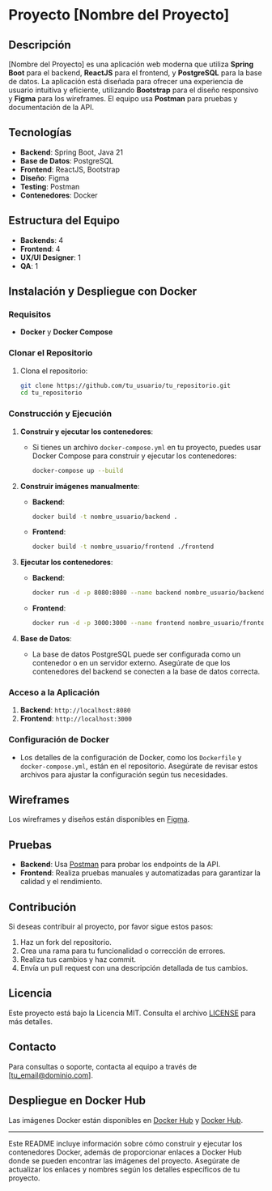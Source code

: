 
# Proyecto [Nombre del Proyecto]

## Descripción

[Nombre del Proyecto] es una aplicación web moderna que utiliza **Spring Boot** para el backend, **ReactJS** para el frontend, y **PostgreSQL** para la base de datos. La aplicación está diseñada para ofrecer una experiencia de usuario intuitiva y eficiente, utilizando **Bootstrap** para el diseño responsivo y **Figma** para los wireframes. El equipo usa **Postman** para pruebas y documentación de la API.

## Tecnologías

- **Backend**: Spring Boot, Java 21
- **Base de Datos**: PostgreSQL
- **Frontend**: ReactJS, Bootstrap
- **Diseño**: Figma
- **Testing**: Postman
- **Contenedores**: Docker

## Estructura del Equipo

- **Backends**: 4
- **Frontend**: 4
- **UX/UI Designer**: 1
- **QA**: 1

## Instalación y Despliegue con Docker

### Requisitos

- **Docker** y **Docker Compose**

### Clonar el Repositorio

1. Clona el repositorio:
   ```bash
   git clone https://github.com/tu_usuario/tu_repositorio.git
   cd tu_repositorio
   ```

### Construcción y Ejecución

1. **Construir y ejecutar los contenedores**:
   - Si tienes un archivo `docker-compose.yml` en tu proyecto, puedes usar Docker Compose para construir y ejecutar los contenedores:
     ```bash
     docker-compose up --build
     ```

2. **Construir imágenes manualmente**:
   - **Backend**:
     ```bash
     docker build -t nombre_usuario/backend .
     ```
   - **Frontend**:
     ```bash
     docker build -t nombre_usuario/frontend ./frontend
     ```

3. **Ejecutar los contenedores**:
   - **Backend**:
     ```bash
     docker run -d -p 8080:8080 --name backend nombre_usuario/backend
     ```
   - **Frontend**:
     ```bash
     docker run -d -p 3000:3000 --name frontend nombre_usuario/frontend
     ```

4. **Base de Datos**:
   - La base de datos PostgreSQL puede ser configurada como un contenedor o en un servidor externo. Asegúrate de que los contenedores del backend se conecten a la base de datos correcta.

### Acceso a la Aplicación

1. **Backend**: `http://localhost:8080`
2. **Frontend**: `http://localhost:3000`

### Configuración de Docker

- Los detalles de la configuración de Docker, como los `Dockerfile` y `docker-compose.yml`, están en el repositorio. Asegúrate de revisar estos archivos para ajustar la configuración según tus necesidades.

## Wireframes

Los wireframes y diseños están disponibles en [Figma](https://www.figma.com/file/tu-enlace-a-figma).

## Pruebas

- **Backend**: Usa [Postman](https://www.postman.com/) para probar los endpoints de la API.
- **Frontend**: Realiza pruebas manuales y automatizadas para garantizar la calidad y el rendimiento.

## Contribución

Si deseas contribuir al proyecto, por favor sigue estos pasos:

1. Haz un fork del repositorio.
2. Crea una rama para tu funcionalidad o corrección de errores.
3. Realiza tus cambios y haz commit.
4. Envía un pull request con una descripción detallada de tus cambios.

## Licencia

Este proyecto está bajo la Licencia MIT. Consulta el archivo [LICENSE](LICENSE) para más detalles.

## Contacto

Para consultas o soporte, contacta al equipo a través de [tu_email@dominio.com].

## Despliegue en Docker Hub

Las imágenes Docker están disponibles en [Docker Hub](https://hub.docker.com/repository/docker/nombre_usuario/backend) y [Docker Hub](https://hub.docker.com/repository/docker/nombre_usuario/frontend).

---

Este README incluye información sobre cómo construir y ejecutar los contenedores Docker, además de proporcionar enlaces a Docker Hub donde se pueden encontrar las imágenes del proyecto. Asegúrate de actualizar los enlaces y nombres según los detalles específicos de tu proyecto.
